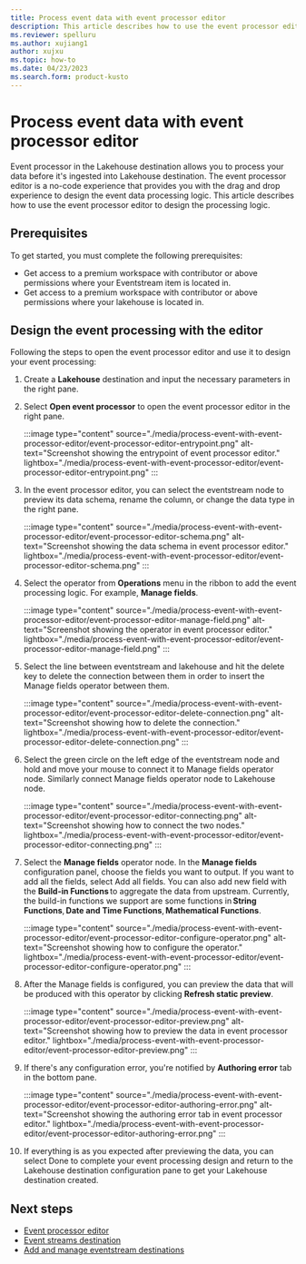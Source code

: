 ```yaml
---
title: Process event data with event processor editor
description: This article describes how to use the event processor editor in an Eventstream item to define the event processing logic.
ms.reviewer: spelluru
ms.author: xujiang1
author: xujxu
ms.topic: how-to
ms.date: 04/23/2023
ms.search.form: product-kusto
---
```


# Process event data with event processor editor

Event processor in the Lakehouse destination allows you to process your data before it's ingested into Lakehouse destination. The event processor editor is a no-code experience that provides you with the drag and drop experience to design the event data processing logic. This article describes how to use the event processor editor to design the processing logic.

## Prerequisites 

To get started, you must complete the following prerequisites:
- Get access to a premium workspace with contributor or above permissions where your Eventstream item is located in.
- Get access to a premium workspace with contributor or above permissions where your lakehouse is located in.

## Design the event processing with the editor 

Following the steps to open the event processor editor and use it to design your event processing:
1. Create a **Lakehouse** destination and input the necessary parameters in the right pane. 
2. Select **Open event processor** to open the event processor editor in the right pane.

   :::image type="content" source="./media/process-event-with-event-processor-editor/event-processor-editor-entrypoint.png" alt-text="Screenshot showing the entrypoint of event processor editor." lightbox="./media/process-event-with-event-processor-editor/event-processor-editor-entrypoint.png" :::

3. In the event processor editor, you can select the eventstream node to preview its data schema, rename the column, or change the data type in the right pane.

   :::image type="content" source="./media/process-event-with-event-processor-editor/event-processor-editor-schema.png" alt-text="Screenshot showing the data schema in event processor editor." lightbox="./media/process-event-with-event-processor-editor/event-processor-editor-schema.png" :::

4. Select the operator from **Operations** menu in the ribbon to add the event processing logic. For example, **Manage fields**.

   :::image type="content" source="./media/process-event-with-event-processor-editor/event-processor-editor-manage-field.png" alt-text="Screenshot showing the operator in event processor editor." lightbox="./media/process-event-with-event-processor-editor/event-processor-editor-manage-field.png" :::

5. Select the line between eventstream and lakehouse and hit the delete key to delete the connection between them in order to insert the Manage fields operator between them. 

   :::image type="content" source="./media/process-event-with-event-processor-editor/event-processor-editor-delete-connection.png" alt-text="Screenshot showing how to delete the connection." lightbox="./media/process-event-with-event-processor-editor/event-processor-editor-delete-connection.png" :::

6. Select the green circle on the left edge of the eventstream node and hold and move your mouse to connect it to Manage fields operator node. Similarly connect Manage fields operator node to Lakehouse node.

   :::image type="content" source="./media/process-event-with-event-processor-editor/event-processor-editor-connecting.png" alt-text="Screenshot showing how to connect the two nodes." lightbox="./media/process-event-with-event-processor-editor/event-processor-editor-connecting.png" :::

7. Select the **Manage fields** operator node. In the **Manage fields** configuration panel, choose the fields you want to output. If you want to add all the fields, select Add all fields. You can also add new field with the **Build-in Functions** to aggregate the data from upstream. Currently, the build-in functions we support are some functions in **String Functions**, **Date and Time Functions**, **Mathematical Functions**.

   :::image type="content" source="./media/process-event-with-event-processor-editor/event-processor-editor-configure-operator.png" alt-text="Screenshot showing how to configure the operator." lightbox="./media/process-event-with-event-processor-editor/event-processor-editor-configure-operator.png" :::

8. After the Manage fields is configured, you can preview the data that will be produced with this operator by clicking **Refresh static preview**.

   :::image type="content" source="./media/process-event-with-event-processor-editor/event-processor-editor-preview.png" alt-text="Screenshot showing how to preview the data in event processor editor." lightbox="./media/process-event-with-event-processor-editor/event-processor-editor-preview.png" :::

9. If there's any configuration error, you're notified by **Authoring error** tab in the bottom pane.


   :::image type="content" source="./media/process-event-with-event-processor-editor/event-processor-editor-authoring-error.png" alt-text="Screenshot showing the authoring error tab in event processor editor." lightbox="./media/process-event-with-event-processor-editor/event-processor-editor-authoring-error.png" :::

10. If everything is as you expected after previewing the data, you can select Done to complete your event processing design and return to the Lakehouse destination configuration pane to get your Lakehouse destination created.


## Next steps

- [Event processor editor](./event-processor-editor.md)
- [Event streams destination](./event-streams-destination.md) 
- [Add and manage eventstream destinations](./add-manage-eventstream-destinations.md)
